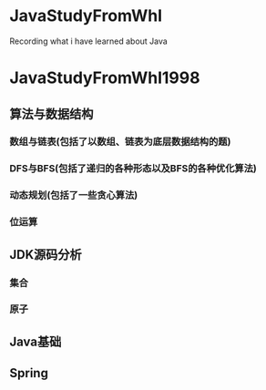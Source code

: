 # JavaStudyFromWhl
Recording what i have learned about Java

# JavaStudyFromWhl1998

## 算法与数据结构
### 数组与链表(包括了以数组、链表为底层数据结构的题)

### DFS与BFS(包括了递归的各种形态以及BFS的各种优化算法)

### 动态规划(包括了一些贪心算法)

### 位运算

## JDK源码分析

### 集合

### 原子

## Java基础

## Spring
